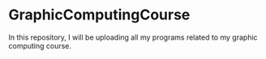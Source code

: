 # GraphicComputingCourse
In this repository, I will be uploading all my programs related to my graphic computing course.
